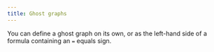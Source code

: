 ```yaml
---
title: Ghost graphs
---
```


You can define a ghost graph on its own, or as the left-hand side of a formula containing an `=` equals sign.
